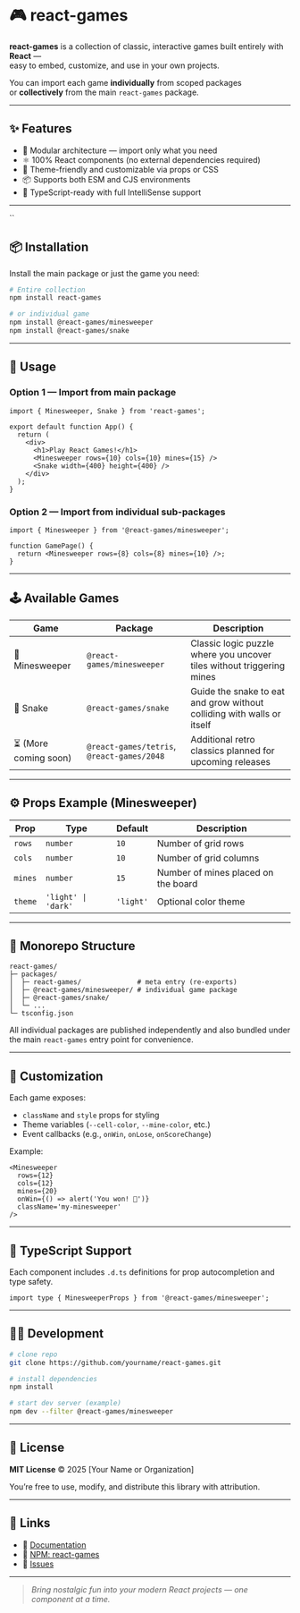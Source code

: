 # 🎮 react-games

**react-games** is a collection of classic, interactive games built entirely with **React** —  
easy to embed, customize, and use in your own projects.

You can import each game **individually** from scoped packages  
or **collectively** from the main `react-games` package.

---

## ✨ Features

- 🧩 Modular architecture — import only what you need
- ⚛️ 100% React components (no external dependencies required)
- 🎨 Theme-friendly and customizable via props or CSS
- 📦 Supports both ESM and CJS environments
- 🧠 TypeScript-ready with full IntelliSense support

---

``

## 📦 Installation

Install the main package or just the game you need:

```bash
# Entire collection
npm install react-games

# or individual game
npm install @react-games/minesweeper
npm install @react-games/snake
```

---

## 🚀 Usage

### Option 1 — Import from main package

```tsx
import { Minesweeper, Snake } from 'react-games';

export default function App() {
  return (
    <div>
      <h1>Play React Games!</h1>
      <Minesweeper rows={10} cols={10} mines={15} />
      <Snake width={400} height={400} />
    </div>
  );
}
```

### Option 2 — Import from individual sub-packages

```tsx
import { Minesweeper } from '@react-games/minesweeper';

function GamePage() {
  return <Minesweeper rows={8} cols={8} mines={10} />;
}
```

---

## 🕹️ Available Games

| Game                  | Package                                    | Description                                                            |
| --------------------- | ------------------------------------------ | ---------------------------------------------------------------------- |
| 🧨 Minesweeper        | `@react-games/minesweeper`                 | Classic logic puzzle where you uncover tiles without triggering mines  |
| 🐍 Snake              | `@react-games/snake`                       | Guide the snake to eat and grow without colliding with walls or itself |
| ⏳ (More coming soon) | `@react-games/tetris`, `@react-games/2048` | Additional retro classics planned for upcoming releases                |

---

## ⚙️ Props Example (Minesweeper)

| Prop    | Type                | Default   | Description                         |
| ------- | ------------------- | --------- | ----------------------------------- |
| `rows`  | `number`            | `10`      | Number of grid rows                 |
| `cols`  | `number`            | `10`      | Number of grid columns              |
| `mines` | `number`            | `15`      | Number of mines placed on the board |
| `theme` | `'light' \| 'dark'` | `'light'` | Optional color theme                |

---

## 🧱 Monorepo Structure

```
react-games/
├─ packages/
│  ├─ react-games/              # meta entry (re-exports)
│  ├─ @react-games/minesweeper/ # individual game package
│  ├─ @react-games/snake/
│  └─ ...
└─ tsconfig.json
```

All individual packages are published independently and also bundled under the main `react-games` entry point for convenience.

---

## 💅 Customization

Each game exposes:

- `className` and `style` props for styling
- Theme variables (`--cell-color`, `--mine-color`, etc.)
- Event callbacks (e.g., `onWin`, `onLose`, `onScoreChange`)

Example:

```tsx
<Minesweeper
  rows={12}
  cols={12}
  mines={20}
  onWin={() => alert('You won! 🎉')}
  className='my-minesweeper'
/>
```

---

## 🧩 TypeScript Support

Each component includes `.d.ts` definitions for prop autocompletion and type safety.

```tsx
import type { MinesweeperProps } from '@react-games/minesweeper';
```

---

## 🧑‍💻 Development

```bash
# clone repo
git clone https://github.com/yourname/react-games.git

# install dependencies
npm install

# start dev server (example)
npm dev --filter @react-games/minesweeper
```

---

## 📜 License

**MIT License** © 2025 [Your Name or Organization]

You’re free to use, modify, and distribute this library with attribution.

---

## 🌟 Links

- 📘 [Documentation](https://github.com/yourname/react-games/wiki)
- 🧱 [NPM: react-games](https://www.npmjs.com/package/react-games)
- 💬 [Issues](https://github.com/yourname/react-games/issues)

---

> _Bring nostalgic fun into your modern React projects — one component at a time._
